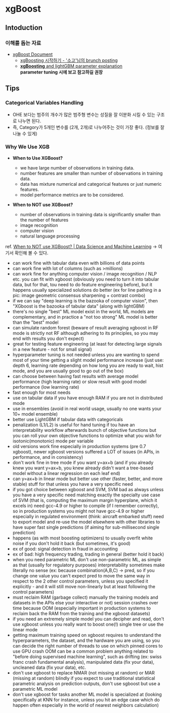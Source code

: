 # xgBoost

## Intoduction 

### 이해를 돕는 자료 
- [xgBoost Document](https://xgboost.readthedocs.io/en/latest/)
    - [xgBoosting 시작하기 - '소고'님의 brunch posting](https://brunch.co.kr/@snobberys/137)
    - [**xgBoosting** and lightGBM parameter explanation](https://sites.google.com/view/lauraepp/parameters)  
    **parameter tuning 시에 보고 참고하길 권장**

## Tips

### Categorical Variables Handling
- OHE 보다는 범주의 개수가 많은 범주형 변수는 성질을 잘 이분화 시킬 수 있는 구조로 나누면 된다.
- 즉, Category가 5개인 변수를 (2개, 2개)로 나누어주는 것이 가장 좋다. (정보를 잘 나눌 수 있게)

### Why We Use XGB
- **When to Use XGBoost?**
    - we have large number of observations in training data.
    - number features are smaller than number of observations in training data.
    - data has mixture numerical and categorical features or just numeric features.
    - model performance metrics are to be considered.  

- **When to NOT use XGBoost?**
    - number of observations in training data is significantly smaller than the number of features
    - image recognition
    - computer vision
    - natural language processing

ref. [When to NOT use XGBoost? | Data Science and Machine Learning](https://www.kaggle.com/discussion/196542?fbclid=IwAR132c6fD_Rh3ZR1io_FInrLmSHVdPI53pw0q51kaUplR1LiDOsQ0rnVtIg) → 여기서 확인해 볼 수 있다. 


- can work fine with tabular data even with billions of data points
- can work fine with lot of columns (such as >millions)
- can work fine for anything computer vision / image recognition / NLP etc. you can fit with xgboost (obviously you need to turn it into tabular data, but for that, tou need to do feature engineering before), but it happens usually specialized solutions do better (ex for line pathing in a pic: image geometric consensus sharpening + contrast combo)
- if we can say "deep learning is the bazooka of computer vision", then "XGboost is the bazooka of tabular data" (along with lightGBM)
- there's no single "best" ML model exist in the world, ML models are complementary, and in practice a "not too strong" ML model is better than the "best" model
- can simulate random forest (beware of result averaging xgboost in RF mode is strictly not RF although adhering to its principles, so you may end with results you don't expect)
- great for testing feature engineering (at least for detecting large signals in a new feature - not for small signal)
- hyperparameter tuning is not needed unless you are wanting to spend most of your time getting a slight model performance increase (just use: depth 6, learning rate depending on how long you are ready to wait, hist mode, and you are usually good to go out of the box)
- can choose between having fast results with average model performance (high learning rate) or slow result with good model performance (low learning rate)
- fast enough for most needs
- use on tabular data if you have enough RAM if you are not in distributed mode
- use in ensembles (avoid in real world usage, usually no one wants your 10+ model ensemble)
- better use LightGBM if tabular data with categoricals
- penalization (L1/L2) is useful for hand tuning if tou have an interpretability workflow afterwards bunch of objective functions but you can roll your own objective functions to optimize what you wish for isotonic(monotonic) mode per variable
- old versions work fine especially in production systems (pre 0.7 xgboost), newer xgboost versions suffered a LOT of issues (in APIs, in performance, and in consistency)
- don't work fine in tree mode if you want y=ax+b (and if you already knew you want y=ax+b, you knew already didn't want a tree-based model without a linear regression on each leaf end)
- can y=ax+b in linear mode but better use other (faster, better, and more stable) stuff for that unless you have a very specific need
- if you got choice between xgboost and SVM, SVM bad as always unless you have a very specific need matching exactly the specialty use case of SVM (that is, computing the maximum margin hyperplane, which it excels in) need gcc-4.9 or higher to compile (if I remember correctly), so in production systems you might not have gcc-4.9 or higher especially in regulated environment (think: aircraft embarked stuff) need to export model and re-use the model elsewhere with other libraries to have super fast single predictions (if aiming for sub-millisecond single prediction)
- happens (as with most boosting optimizers) to usually overfit white noise if you don't hold it back (but sometimes, it's good) 
- ex of good:  signal detection in fraud in accounting 
- ex of bad:  high frequency trading, trading in general (better hold it back)
- when you need parametric ML don't use non-parametric ML, as simple as that (usually for regulatory purposes) interpretability sometimes make literally no sense 
(ex: because combination(A,B,C) -> pred, so if you change one value you can't expect pred to move the same way in respect to the 2 other control parameters, unless you specified it explicitly - and it will still move non-linearly but at least following the control parameters)
- must reclaim RAM (garbage collect) manually the training models and datasets in the APIs else your interactive or not) session crashes over time because OOM (especially important in production systems to reclaim back the RAM from the training and the xgboost datasets)
- if you need an extremely simple model you can decipher and read, don't use xgboost unless you really want to boost one(!) single tree or use the linear mode
- getting maximum training speed on xgboost requires to understand the hyperparameters, the dataset, and the hardware you are using, so you can decide the right number of threads to use on which pinned cores to use GPU crash OOM can be a common problem anything related to "before doing supervised machine learning", such as drifting (ex: swiss franc crash fundamental analysis), manipulated data (fix your data), uncleaned data (fix your data), etc.
- don't use xgboost to replace NMAR (not missing at random) or MAR (missing at random) blindly if you expect to use traditional statistical parametric analysis on prediction outputs, don't use sgboost but use a parametric ML model
- don't use xgboost for tasks another ML model is specialized at (looking specifically at KNN for instance, unless you hit an edge case which do happen often especially in the world of nearest neighbors calculation)

